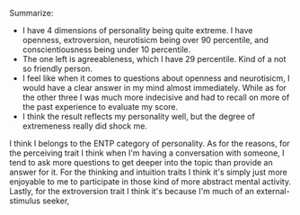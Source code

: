 Summarize:
- I have 4 dimensions of personality being quite extreme. I have openness, extroversion, neurotisicm being over 90 percentile, and conscientiousness being under 10 percentile.
- The one left is agreeableness, which I have 29 percentile. Kind of a not so friendly person.
- I feel like when it comes to questions about openness and neurotisicm, I would have a clear answer in my mind almost immediately. While as for the other three I was much more indecisive and had to recall on more of the past experience to evaluate my score.
- I think the result reflects my personality well, but the degree of extremeness really did shock me.

I think I belongs to the ENTP category of personality. As for the reasons, for the perceiving trait I think when I'm having a conversation with someone, I tend to ask more questions to get deeper into the topic than provide an answer for it. For the thinking and intuition traits I think it's simply just more enjoyable to me to participate in those kind of more abstract mental activity. Lastly, for the extroversion trait I think it's because I'm much of an external-stimulus seeker, 